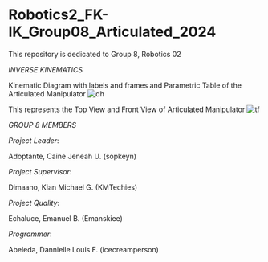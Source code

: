 # Robotics2_FK-IK_Group08_Articulated_2024
This repository is dedicated to Group 8, Robotics 02

*INVERSE KINEMATICS*

Kinematic Diagram with labels and frames and Parametric Table of the Articulated Manipulator
![dh](https://github.com/icecreamperson/Robotics2_FK-IK_Group08_Articulated_2024/assets/157493649/d1d03ff0-3412-45a6-a173-932173ba71b6)

This represents the Top View and Front View of Articulated Manipulator
![tf](https://github.com/icecreamperson/Robotics2_FK-IK_Group08_Articulated_2024/assets/157493649/0877f870-1498-49ac-9257-4d9c3b81cd1e)

*GROUP 8 MEMBERS*

*Project Leader*:

Adoptante, Caine Jeneah U. (sopkeyn)

*Project Supervisor*:

Dimaano, Kian Michael G. (KMTechies)

*Project Quality*:

Echaluce, Emanuel B. (Emanskiee)

*Programmer*:

Abeleda, Dannielle Louis F. (icecreamperson)
